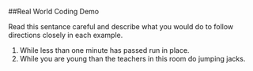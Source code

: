 ##Real World Coding Demo

Read this sentance careful and describe what you would do to follow directions closely in each example.


1. While less than one minute has passed run in place.
2. While you are young than the teachers in this room do jumping jacks.